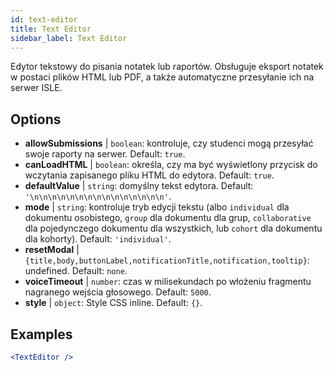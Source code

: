```yaml
---
id: text-editor
title: Text Editor
sidebar_label: Text Editor
---
```


Edytor tekstowy do pisania notatek lub raportów. Obsługuje eksport notatek w postaci plików HTML lub PDF, a także automatyczne przesyłanie ich na serwer ISLE.

## Options

* __allowSubmissions__ | `boolean`: kontroluje, czy studenci mogą przesyłać swoje raporty na serwer. Default: `true`.
* __canLoadHTML__ | `boolean`: określa, czy ma być wyświetlony przycisk do wczytania zapisanego pliku HTML do edytora. Default: `true`.
* __defaultValue__ | `string`: domyślny tekst edytora. Default: `'\n\n\n\n\n\n\n\n\n\n\n\n\n\n\n'`.
* __mode__ | `string`: kontroluje tryb edycji tekstu (albo `individual` dla dokumentu osobistego, `group` dla dokumentu dla grup, `collaborative` dla pojedynczego dokumentu dla wszystkich, lub `cohort` dla dokumentu dla kohorty). Default: `'individual'`.
* __resetModal__ | `{title,body,buttonLabel,notificationTitle,notification,tooltip}`: undefined. Default: `none`.
* __voiceTimeout__ | `number`: czas w milisekundach po włożeniu fragmentu nagranego wejścia głosowego. Default: `5000`.
* __style__ | `object`: Style CSS inline. Default: `{}`.


## Examples

```jsx live
<TextEditor />
```

